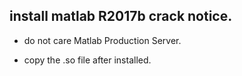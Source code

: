 ## install matlab R2017b crack notice.

+ do not care Matlab Production Server.

+ copy the .so file after installed.
